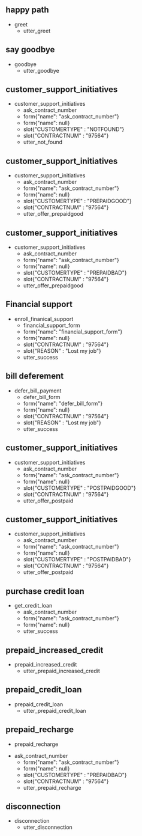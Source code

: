 ## happy path
* greet
  - utter_greet

## say goodbye
* goodbye
  - utter_goodbye

## customer_support_initiatives
* customer_support_initiatives
  - ask_contract_number
  - form{"name": "ask_contract_number"}
  - form{"name": null}
  - slot{"CUSTOMERTYPE" : "NOTFOUND"}
  - slot{"CONTRACTNUM" : "97564"}
  - utter_not_found

## customer_support_initiatives
* customer_support_initiatives
  - ask_contract_number
  - form{"name": "ask_contract_number"}
  - form{"name": null}
  - slot{"CUSTOMERTYPE" : "PREPAIDGOOD"}
  - slot{"CONTRACTNUM" : "97564"}
  - utter_offer_prepaidgood

## customer_support_initiatives
* customer_support_initiatives
  - ask_contract_number
  - form{"name": "ask_contract_number"}
  - form{"name": null}
  - slot{"CUSTOMERTYPE" : "PREPAIDBAD"}
  - slot{"CONTRACTNUM" : "97564"}
  - utter_offer_prepaidgood


## Financial support
* enroll_finanical_support
  - financial_support_form
  - form{"name": "financial_support_form"}
  - form{"name": null}
  - slot{"CONTRACTNUM" : "97564"}
  - slot{"REASON" : "Lost my job"}
  - utter_success 

## bill deferement
* defer_bill_payment
  - defer_bill_form
  - form{"name": "defer_bill_form"}
  - form{"name": null}
  - slot{"CONTRACTNUM" : "97564"}
  - slot{"REASON" : "Lost my job"}
  - utter_success

## customer_support_initiatives
* customer_support_initiatives
  - ask_contract_number
  - form{"name": "ask_contract_number"}
  - form{"name": null}
  - slot{"CUSTOMERTYPE" : "POSTPAIDGOOD"}
  - slot{"CONTRACTNUM" : "97564"}
  - utter_offer_postpaid

## customer_support_initiatives
* customer_support_initiatives
  - ask_contract_number
  - form{"name": "ask_contract_number"}
  - form{"name": null}
  - slot{"CUSTOMERTYPE" : "POSTPAIDBAD"}
  - slot{"CONTRACTNUM" : "97564"}
  - utter_offer_postpaid

## purchase credit loan
* get_credit_loan
  - ask_contract_number
  - form{"name": "ask_contract_number"}
  - form{"name": null}
  - utter_success

## prepaid_increased_credit
* prepaid_increased_credit
  - utter_prepaid_increased_credit

## prepaid_credit_loan
* prepaid_credit_loan
  - utter_prepaid_credit_loan

## prepaid_recharge
* prepaid_recharge
- ask_contract_number
  - form{"name": "ask_contract_number"}
  - form{"name": null}
  - slot{"CUSTOMERTYPE" : "PREPAIDBAD"}
  - slot{"CONTRACTNUM" : "97564"}
  - utter_prepaid_recharge

## disconnection
* disconnection
  - utter_disconnection


